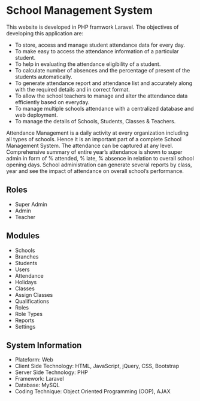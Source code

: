 # School Management System
This website is developed in PHP framwork Laravel. The objectives of developing this application are:
- To store, access and manage student attendance data for every day. 
- To make easy to access the attendance information of a particular student.
- To help in evaluating the attendance eligibility of a student.
- To calculate number of absences and the percentage of present of the students automatically.
- To generate attendance report and attendance list and accurately along with the required details and in correct format.
- To allow the school teachers to manage and alter the attendance data efficiently based on everyday.
- To manage multiple schools attendance with a centralized database and web deployment.
- To manage the details of Schools, Students, Classes & Teachers.

Attendance Management is a daily activity at every organization including all types of schools. Hence it is an important part of a complete School Management System. 
The attendance can be captured at any level. Comprehensive summary of entire year’s attendance is shown to super admin in form of % attended, % late, % absence in relation to overall school opening days.
School administration can generate several reports by class, year and see the impact of attendance on overall school’s performance.

## Roles
- Super Admin
- Admin
- Teacher

## Modules
- Schools
- Branches
- Students
- Users
- Attendance
- Holidays
- Classes
- Assign Classes
- Qualifications
- Roles
- Role Types
- Reports
- Settings
  
## System Information
- Plateform: Web
- Client Side Technology: HTML, JavaScript, jQuery, CSS, Bootstrap
- Server Side Technology: PHP
- Framework: Laravel
- Database: MySQL
- Coding Technique: Object Oriented Programming (OOP), AJAX
